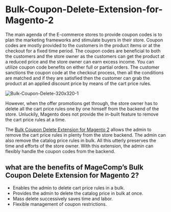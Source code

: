 # Bulk-Coupon-Delete-Extension-for-Magento-2

The main agenda of the E-commerce stores to provide coupon codes is to plan the marketing frameworks and stimulate buyers in their store. Coupon codes are mostly provided to the customers in the product items or at the checkout for a fixed time period. The coupon codes are beneficial to both the customers and the store owner as the customers can get the product at a reduced price and the store owner can earn excess income. You can utilize coupon code benefits on either full or partial orders. The customer sanctions the coupon code at the checkout process, then all the conditions are matched and if they are satisfied then the customer can grab the product at an applied discount price by means of the cart price rules.

![Bulk-Coupon-Delete-320x320-1](https://user-images.githubusercontent.com/84722152/220348155-0f946275-25f0-46a2-b930-2bb04eb21035.png)

However, when the offer promotions get through, the store owner has to delete all the cart price rules one by one himself from the backend of the store. Unluckily, Magento does not provide the in-built feature to remove the cart price rules at a time. 

The [Bulk Coupon Delete Extension for Magento 2](https://magecomp.com/magento-2-bulk-coupon-delete.html) allows the admin to remove the cart price rules in plenty from the store backend. The admin can also remove the catalog price rules in bulk. All this utterly preserves the time and efforts of the store owner. With this extension, the admin can flexibly handle the coupon codes from the backend.

## what are the benefits of MageComp’s Bulk Coupon Delete Extension for Magento 2?

- Enables the admin to delete cart price rules in a bulk.
- Provides the admin to delete the catalog price in bulk at once.
- Mass delete successively saves time and labor.
- Flexible management of coupon restrictions.
